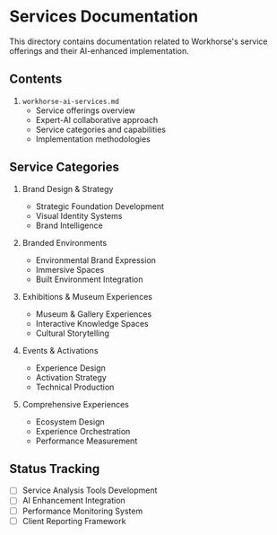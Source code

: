 # Services Documentation

This directory contains documentation related to Workhorse's service offerings and their AI-enhanced implementation.

## Contents

1. `workhorse-ai-services.md`
   - Service offerings overview
   - Expert-AI collaborative approach
   - Service categories and capabilities
   - Implementation methodologies

## Service Categories

1. Brand Design & Strategy
   - Strategic Foundation Development
   - Visual Identity Systems
   - Brand Intelligence

2. Branded Environments
   - Environmental Brand Expression
   - Immersive Spaces
   - Built Environment Integration

3. Exhibitions & Museum Experiences
   - Museum & Gallery Experiences
   - Interactive Knowledge Spaces
   - Cultural Storytelling

4. Events & Activations
   - Experience Design
   - Activation Strategy
   - Technical Production

5. Comprehensive Experiences
   - Ecosystem Design
   - Experience Orchestration
   - Performance Measurement

## Status Tracking

- [ ] Service Analysis Tools Development
- [ ] AI Enhancement Integration
- [ ] Performance Monitoring System
- [ ] Client Reporting Framework 